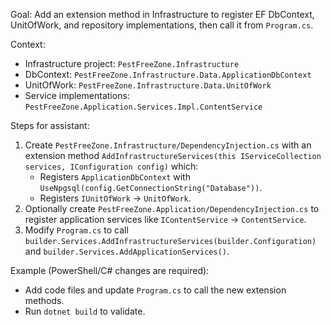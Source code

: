 Goal: Add an extension method in Infrastructure to register EF DbContext, UnitOfWork, and repository implementations, then call it from `Program.cs`.

Context:
- Infrastructure project: `PestFreeZone.Infrastructure`
- DbContext: `PestFreeZone.Infrastructure.Data.ApplicationDbContext`
- UnitOfWork: `PestFreeZone.Infrastructure.Data.UnitOfWork`
- Service implementations: `PestFreeZone.Application.Services.Impl.ContentService`

Steps for assistant:
1. Create `PestFreeZone.Infrastructure/DependencyInjection.cs` with an extension method `AddInfrastructureServices(this IServiceCollection services, IConfiguration config)` which:
   - Registers `ApplicationDbContext` with `UseNpgsql(config.GetConnectionString("Database"))`.
   - Registers `IUnitOfWork` -> `UnitOfWork`.
2. Optionally create `PestFreeZone.Application/DependencyInjection.cs` to register application services like `IContentService` -> `ContentService`.
3. Modify `Program.cs` to call `builder.Services.AddInfrastructureServices(builder.Configuration)` and `builder.Services.AddApplicationServices()`.

Example (PowerShell/C# changes are required):
- Add code files and update `Program.cs` to call the new extension methods.
- Run `dotnet build` to validate.
